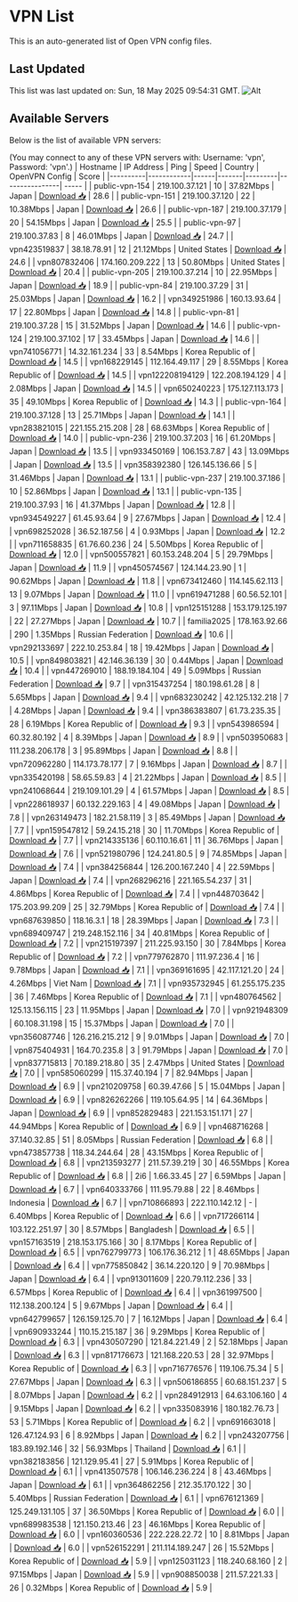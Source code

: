 # VPN List

This is an auto-generated list of Open VPN config files.

## Last Updated

This list was last updated on: Sun, 18 May 2025 09:54:31 GMT.
![Alt](https://repobeats.axiom.co/api/embed/186b98318ef1479477931607c1ad7d823f12451f.svg "Repobeats analytics image")

## Available Servers

Below is the list of available VPN servers:

(You may connect to any of these VPN servers with: Username: 'vpn', Password: 'vpn'.)
| Hostname | IP Address | Ping | Speed | Country | OpenVPN Config | Score |
|----------|------------|------|-------|---------|----------------| ----- |
| public-vpn-154 | 219.100.37.121 | 10 | 37.82Mbps | Japan | [Download 📥](./configs/server_0_JP.ovpn) | 28.6 |
| public-vpn-151 | 219.100.37.120 | 22 | 10.38Mbps | Japan | [Download 📥](./configs/server_1_JP.ovpn) | 26.6 |
| public-vpn-187 | 219.100.37.179 | 20 | 54.15Mbps | Japan | [Download 📥](./configs/server_2_JP.ovpn) | 25.5 |
| public-vpn-97 | 219.100.37.83 | 8 | 46.01Mbps | Japan | [Download 📥](./configs/server_3_JP.ovpn) | 24.7 |
| vpn423519837 | 38.18.78.91 | 12 | 21.12Mbps | United States | [Download 📥](./configs/server_4_US.ovpn) | 24.6 |
| vpn807832406 | 174.160.209.222 | 13 | 50.80Mbps | United States | [Download 📥](./configs/server_5_US.ovpn) | 20.4 |
| public-vpn-205 | 219.100.37.214 | 10 | 22.95Mbps | Japan | [Download 📥](./configs/server_6_JP.ovpn) | 18.9 |
| public-vpn-84 | 219.100.37.29 | 31 | 25.03Mbps | Japan | [Download 📥](./configs/server_7_JP.ovpn) | 16.2 |
| vpn349251986 | 160.13.93.64 | 17 | 22.80Mbps | Japan | [Download 📥](./configs/server_8_JP.ovpn) | 14.8 |
| public-vpn-81 | 219.100.37.28 | 15 | 31.52Mbps | Japan | [Download 📥](./configs/server_9_JP.ovpn) | 14.6 |
| public-vpn-124 | 219.100.37.102 | 17 | 33.45Mbps | Japan | [Download 📥](./configs/server_10_JP.ovpn) | 14.6 |
| vpn741056771 | 14.32.161.234 | 33 | 8.54Mbps | Korea Republic of | [Download 📥](./configs/server_11_KR.ovpn) | 14.5 |
| vpn168229145 | 112.164.49.117 | 29 | 8.55Mbps | Korea Republic of | [Download 📥](./configs/server_12_KR.ovpn) | 14.5 |
| vpn122208194129 | 122.208.194.129 | 4 | 2.08Mbps | Japan | [Download 📥](./configs/server_13_JP.ovpn) | 14.5 |
| vpn650240223 | 175.127.113.173 | 35 | 49.10Mbps | Korea Republic of | [Download 📥](./configs/server_14_KR.ovpn) | 14.3 |
| public-vpn-164 | 219.100.37.128 | 13 | 25.71Mbps | Japan | [Download 📥](./configs/server_15_JP.ovpn) | 14.1 |
| vpn283821015 | 221.155.215.208 | 28 | 68.63Mbps | Korea Republic of | [Download 📥](./configs/server_16_KR.ovpn) | 14.0 |
| public-vpn-236 | 219.100.37.203 | 16 | 61.20Mbps | Japan | [Download 📥](./configs/server_17_JP.ovpn) | 13.5 |
| vpn933450169 | 106.153.7.87 | 43 | 13.09Mbps | Japan | [Download 📥](./configs/server_18_JP.ovpn) | 13.5 |
| vpn358392380 | 126.145.136.66 | 5 | 31.46Mbps | Japan | [Download 📥](./configs/server_19_JP.ovpn) | 13.1 |
| public-vpn-237 | 219.100.37.186 | 10 | 52.86Mbps | Japan | [Download 📥](./configs/server_20_JP.ovpn) | 13.1 |
| public-vpn-135 | 219.100.37.93 | 16 | 41.37Mbps | Japan | [Download 📥](./configs/server_21_JP.ovpn) | 12.8 |
| vpn934549227 | 61.45.93.64 | 9 | 27.67Mbps | Japan | [Download 📥](./configs/server_22_JP.ovpn) | 12.4 |
| vpn698252028 | 36.52.187.56 | 4 | 0.93Mbps | Japan | [Download 📥](./configs/server_23_JP.ovpn) | 12.2 |
| vpn711658835 | 61.76.60.236 | 24 | 5.50Mbps | Korea Republic of | [Download 📥](./configs/server_24_KR.ovpn) | 12.0 |
| vpn500557821 | 60.153.248.204 | 5 | 29.79Mbps | Japan | [Download 📥](./configs/server_25_JP.ovpn) | 11.9 |
| vpn450574567 | 124.144.23.90 | 1 | 90.62Mbps | Japan | [Download 📥](./configs/server_26_JP.ovpn) | 11.8 |
| vpn673412460 | 114.145.62.113 | 13 | 9.07Mbps | Japan | [Download 📥](./configs/server_27_JP.ovpn) | 11.0 |
| vpn619471288 | 60.56.52.101 | 3 | 97.11Mbps | Japan | [Download 📥](./configs/server_28_JP.ovpn) | 10.8 |
| vpn125151288 | 153.179.125.197 | 22 | 27.27Mbps | Japan | [Download 📥](./configs/server_29_JP.ovpn) | 10.7 |
| familia2025 | 178.163.92.66 | 290 | 1.35Mbps | Russian Federation | [Download 📥](./configs/server_30_RU.ovpn) | 10.6 |
| vpn292133697 | 222.10.253.84 | 18 | 19.42Mbps | Japan | [Download 📥](./configs/server_31_JP.ovpn) | 10.5 |
| vpn849803821 | 42.146.36.139 | 30 | 0.44Mbps | Japan | [Download 📥](./configs/server_32_JP.ovpn) | 10.4 |
| vpn447269010 | 188.19.184.104 | 49 | 5.09Mbps | Russian Federation | [Download 📥](./configs/server_33_RU.ovpn) | 9.7 |
| vpn315437254 | 180.198.61.28 | 8 | 5.65Mbps | Japan | [Download 📥](./configs/server_34_JP.ovpn) | 9.4 |
| vpn683230242 | 42.125.132.218 | 7 | 4.28Mbps | Japan | [Download 📥](./configs/server_35_JP.ovpn) | 9.4 |
| vpn386383807 | 61.73.235.35 | 28 | 6.19Mbps | Korea Republic of | [Download 📥](./configs/server_36_KR.ovpn) | 9.3 |
| vpn543986594 | 60.32.80.192 | 4 | 8.39Mbps | Japan | [Download 📥](./configs/server_37_JP.ovpn) | 8.9 |
| vpn503950683 | 111.238.206.178 | 3 | 95.89Mbps | Japan | [Download 📥](./configs/server_38_JP.ovpn) | 8.8 |
| vpn720962280 | 114.173.78.177 | 7 | 9.16Mbps | Japan | [Download 📥](./configs/server_39_JP.ovpn) | 8.7 |
| vpn335420198 | 58.65.59.83 | 4 | 21.22Mbps | Japan | [Download 📥](./configs/server_40_JP.ovpn) | 8.5 |
| vpn241068644 | 219.109.101.29 | 4 | 61.57Mbps | Japan | [Download 📥](./configs/server_41_JP.ovpn) | 8.5 |
| vpn228618937 | 60.132.229.163 | 4 | 49.08Mbps | Japan | [Download 📥](./configs/server_42_JP.ovpn) | 7.8 |
| vpn263149473 | 182.21.58.119 | 3 | 85.49Mbps | Japan | [Download 📥](./configs/server_43_JP.ovpn) | 7.7 |
| vpn159547812 | 59.24.15.218 | 30 | 11.70Mbps | Korea Republic of | [Download 📥](./configs/server_44_KR.ovpn) | 7.7 |
| vpn214335136 | 60.110.16.61 | 11 | 36.76Mbps | Japan | [Download 📥](./configs/server_45_JP.ovpn) | 7.6 |
| vpn521980796 | 124.241.80.5 | 9 | 74.85Mbps | Japan | [Download 📥](./configs/server_46_JP.ovpn) | 7.4 |
| vpn384256844 | 126.200.167.240 | 4 | 22.59Mbps | Japan | [Download 📥](./configs/server_47_JP.ovpn) | 7.4 |
| vpn268296216 | 221.165.54.237 | 31 | 4.86Mbps | Korea Republic of | [Download 📥](./configs/server_48_KR.ovpn) | 7.4 |
| vpn448703642 | 175.203.99.209 | 25 | 32.79Mbps | Korea Republic of | [Download 📥](./configs/server_49_KR.ovpn) | 7.4 |
| vpn687639850 | 118.16.3.1 | 18 | 28.39Mbps | Japan | [Download 📥](./configs/server_50_JP.ovpn) | 7.3 |
| vpn689409747 | 219.248.152.116 | 34 | 40.81Mbps | Korea Republic of | [Download 📥](./configs/server_51_KR.ovpn) | 7.2 |
| vpn215197397 | 211.225.93.150 | 30 | 7.84Mbps | Korea Republic of | [Download 📥](./configs/server_52_KR.ovpn) | 7.2 |
| vpn779762870 | 111.97.236.4 | 16 | 9.78Mbps | Japan | [Download 📥](./configs/server_53_JP.ovpn) | 7.1 |
| vpn369161695 | 42.117.121.20 | 24 | 4.26Mbps | Viet Nam | [Download 📥](./configs/server_54_VN.ovpn) | 7.1 |
| vpn935732945 | 61.255.175.235 | 36 | 7.46Mbps | Korea Republic of | [Download 📥](./configs/server_55_KR.ovpn) | 7.1 |
| vpn480764562 | 125.13.156.115 | 23 | 11.95Mbps | Japan | [Download 📥](./configs/server_56_JP.ovpn) | 7.0 |
| vpn921948309 | 60.108.31.198 | 15 | 15.37Mbps | Japan | [Download 📥](./configs/server_57_JP.ovpn) | 7.0 |
| vpn356087746 | 126.216.215.212 | 9 | 9.01Mbps | Japan | [Download 📥](./configs/server_58_JP.ovpn) | 7.0 |
| vpn875404931 | 164.70.235.8 | 3 | 91.79Mbps | Japan | [Download 📥](./configs/server_59_JP.ovpn) | 7.0 |
| vpn837715813 | 70.189.218.80 | 35 | 2.47Mbps | United States | [Download 📥](./configs/server_60_US.ovpn) | 7.0 |
| vpn585060299 | 115.37.40.194 | 7 | 82.94Mbps | Japan | [Download 📥](./configs/server_61_JP.ovpn) | 6.9 |
| vpn210209758 | 60.39.47.66 | 5 | 15.04Mbps | Japan | [Download 📥](./configs/server_62_JP.ovpn) | 6.9 |
| vpn826262266 | 119.105.64.95 | 14 | 64.36Mbps | Japan | [Download 📥](./configs/server_63_JP.ovpn) | 6.9 |
| vpn852829483 | 221.153.151.171 | 27 | 44.94Mbps | Korea Republic of | [Download 📥](./configs/server_64_KR.ovpn) | 6.9 |
| vpn468716268 | 37.140.32.85 | 51 | 8.05Mbps | Russian Federation | [Download 📥](./configs/server_65_RU.ovpn) | 6.8 |
| vpn473857738 | 118.34.244.64 | 28 | 43.15Mbps | Korea Republic of | [Download 📥](./configs/server_66_KR.ovpn) | 6.8 |
| vpn213593277 | 211.57.39.219 | 30 | 46.55Mbps | Korea Republic of | [Download 📥](./configs/server_67_KR.ovpn) | 6.8 |
| 2i6 | 1.66.33.45 | 27 | 6.59Mbps | Japan | [Download 📥](./configs/server_68_JP.ovpn) | 6.7 |
| vpn640333766 | 111.95.79.88 | 22 | 8.46Mbps | Indonesia | [Download 📥](./configs/server_69_ID.ovpn) | 6.7 |
| vpn710866893 | 222.110.142.12 | - | 6.40Mbps | Korea Republic of | [Download 📥](./configs/server_70_KR.ovpn) | 6.6 |
| vpn717266114 | 103.122.251.97 | 30 | 8.57Mbps | Bangladesh | [Download 📥](./configs/server_71_BD.ovpn) | 6.5 |
| vpn157163519 | 218.153.175.166 | 30 | 8.17Mbps | Korea Republic of | [Download 📥](./configs/server_72_KR.ovpn) | 6.5 |
| vpn762799773 | 106.176.36.212 | 1 | 48.65Mbps | Japan | [Download 📥](./configs/server_73_JP.ovpn) | 6.4 |
| vpn775850842 | 36.14.220.120 | 9 | 70.98Mbps | Japan | [Download 📥](./configs/server_74_JP.ovpn) | 6.4 |
| vpn913011609 | 220.79.112.236 | 33 | 6.57Mbps | Korea Republic of | [Download 📥](./configs/server_75_KR.ovpn) | 6.4 |
| vpn361997500 | 112.138.200.124 | 5 | 9.67Mbps | Japan | [Download 📥](./configs/server_76_JP.ovpn) | 6.4 |
| vpn642799657 | 126.159.125.70 | 7 | 16.12Mbps | Japan | [Download 📥](./configs/server_77_JP.ovpn) | 6.4 |
| vpn690933244 | 110.15.215.187 | 36 | 9.29Mbps | Korea Republic of | [Download 📥](./configs/server_78_KR.ovpn) | 6.3 |
| vpn430507290 | 121.84.221.49 | 2 | 52.18Mbps | Japan | [Download 📥](./configs/server_79_JP.ovpn) | 6.3 |
| vpn817176673 | 121.168.220.53 | 28 | 32.97Mbps | Korea Republic of | [Download 📥](./configs/server_80_KR.ovpn) | 6.3 |
| vpn716776576 | 119.106.75.34 | 5 | 27.67Mbps | Japan | [Download 📥](./configs/server_81_JP.ovpn) | 6.3 |
| vpn506186855 | 60.68.151.237 | 5 | 8.07Mbps | Japan | [Download 📥](./configs/server_82_JP.ovpn) | 6.2 |
| vpn284912913 | 64.63.106.160 | 4 | 9.15Mbps | Japan | [Download 📥](./configs/server_83_JP.ovpn) | 6.2 |
| vpn335083916 | 180.182.76.73 | 53 | 5.71Mbps | Korea Republic of | [Download 📥](./configs/server_84_KR.ovpn) | 6.2 |
| vpn691663018 | 126.47.124.93 | 6 | 8.92Mbps | Japan | [Download 📥](./configs/server_85_JP.ovpn) | 6.2 |
| vpn243207756 | 183.89.192.146 | 32 | 56.93Mbps | Thailand | [Download 📥](./configs/server_86_TH.ovpn) | 6.1 |
| vpn382183856 | 121.129.95.41 | 27 | 5.91Mbps | Korea Republic of | [Download 📥](./configs/server_87_KR.ovpn) | 6.1 |
| vpn413507578 | 106.146.236.224 | 8 | 43.46Mbps | Japan | [Download 📥](./configs/server_88_JP.ovpn) | 6.1 |
| vpn364862256 | 212.35.170.122 | 30 | 5.40Mbps | Russian Federation | [Download 📥](./configs/server_89_RU.ovpn) | 6.1 |
| vpn676121369 | 125.249.131.105 | 37 | 36.50Mbps | Korea Republic of | [Download 📥](./configs/server_90_KR.ovpn) | 6.0 |
| vpn689983538 | 121.150.213.46 | 23 | 46.16Mbps | Korea Republic of | [Download 📥](./configs/server_91_KR.ovpn) | 6.0 |
| vpn160360536 | 222.228.22.72 | 10 | 8.81Mbps | Japan | [Download 📥](./configs/server_92_JP.ovpn) | 6.0 |
| vpn526152291 | 211.114.189.247 | 26 | 15.52Mbps | Korea Republic of | [Download 📥](./configs/server_93_KR.ovpn) | 5.9 |
| vpn125031123 | 118.240.68.160 | 2 | 97.15Mbps | Japan | [Download 📥](./configs/server_94_JP.ovpn) | 5.9 |
| vpn908850038 | 211.57.221.33 | 26 | 0.32Mbps | Korea Republic of | [Download 📥](./configs/server_95_KR.ovpn) | 5.9 |
